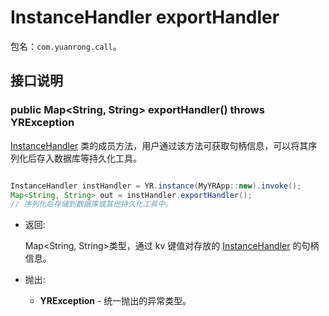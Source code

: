 # InstanceHandler exportHandler

包名：`com.yuanrong.call`。

## 接口说明

### public Map<String, String> exportHandler() throws YRException

[InstanceHandler](InstanceHandler.md) 类的成员方法，用户通过该方法可获取句柄信息，可以将其序列化后存入数据库等持久化工具。

```java

InstanceHandler instHandler = YR.instance(MyYRApp::new).invoke();
Map<String, String> out = instHandler.exportHandler();
// 序列化后存储到数据库或其他持久化工具中。
```

- 返回:

    Map<String, String>类型，通过 kv 键值对存放的 [InstanceHandler](InstanceHandler.md) 的句柄信息。

- 抛出:

   - **YRException** - 统一抛出的异常类型。
